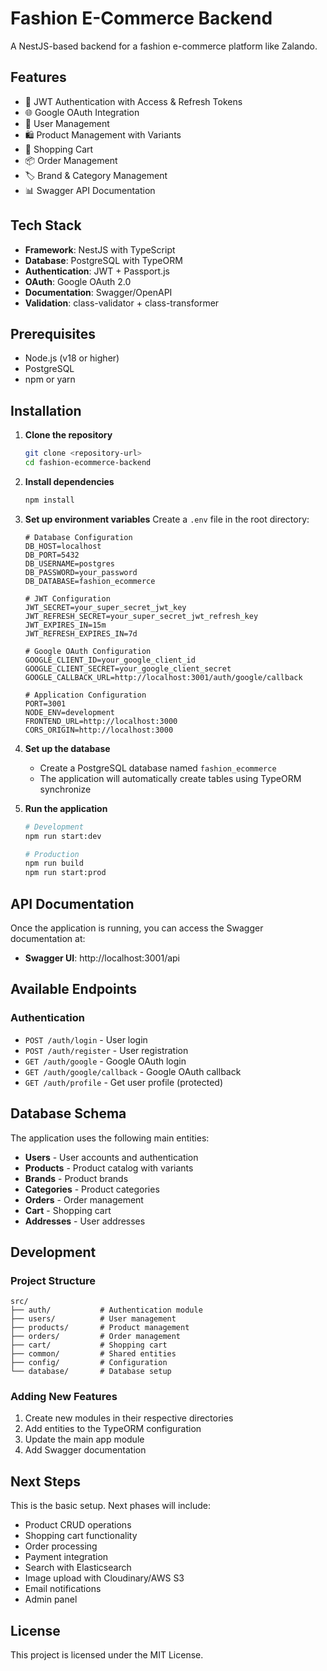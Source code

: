# Fashion E-Commerce Backend

A NestJS-based backend for a fashion e-commerce platform like Zalando.

## Features

- 🔐 JWT Authentication with Access & Refresh Tokens
- 🌐 Google OAuth Integration
- 👥 User Management
- 🛍️ Product Management with Variants
- 🛒 Shopping Cart
- 📦 Order Management
- 🏷️ Brand & Category Management
- 📊 Swagger API Documentation

## Tech Stack

- **Framework**: NestJS with TypeScript
- **Database**: PostgreSQL with TypeORM
- **Authentication**: JWT + Passport.js
- **OAuth**: Google OAuth 2.0
- **Documentation**: Swagger/OpenAPI
- **Validation**: class-validator + class-transformer

## Prerequisites

- Node.js (v18 or higher)
- PostgreSQL
- npm or yarn

## Installation

1. **Clone the repository**
   ```bash
   git clone <repository-url>
   cd fashion-ecommerce-backend
   ```

2. **Install dependencies**
   ```bash
   npm install
   ```

3. **Set up environment variables**
   Create a `.env` file in the root directory:
   ```env
   # Database Configuration
   DB_HOST=localhost
   DB_PORT=5432
   DB_USERNAME=postgres
   DB_PASSWORD=your_password
   DB_DATABASE=fashion_ecommerce

   # JWT Configuration
   JWT_SECRET=your_super_secret_jwt_key
   JWT_REFRESH_SECRET=your_super_secret_jwt_refresh_key
   JWT_EXPIRES_IN=15m
   JWT_REFRESH_EXPIRES_IN=7d

   # Google OAuth Configuration
   GOOGLE_CLIENT_ID=your_google_client_id
   GOOGLE_CLIENT_SECRET=your_google_client_secret
   GOOGLE_CALLBACK_URL=http://localhost:3001/auth/google/callback

   # Application Configuration
   PORT=3001
   NODE_ENV=development
   FRONTEND_URL=http://localhost:3000
   CORS_ORIGIN=http://localhost:3000
   ```

4. **Set up the database**
   - Create a PostgreSQL database named `fashion_ecommerce`
   - The application will automatically create tables using TypeORM synchronize

5. **Run the application**
   ```bash
   # Development
   npm run start:dev

   # Production
   npm run build
   npm run start:prod
   ```

## API Documentation

Once the application is running, you can access the Swagger documentation at:
- **Swagger UI**: http://localhost:3001/api

## Available Endpoints

### Authentication
- `POST /auth/login` - User login
- `POST /auth/register` - User registration
- `GET /auth/google` - Google OAuth login
- `GET /auth/google/callback` - Google OAuth callback
- `GET /auth/profile` - Get user profile (protected)

## Database Schema

The application uses the following main entities:
- **Users** - User accounts and authentication
- **Products** - Product catalog with variants
- **Brands** - Product brands
- **Categories** - Product categories
- **Orders** - Order management
- **Cart** - Shopping cart
- **Addresses** - User addresses

## Development

### Project Structure
```
src/
├── auth/           # Authentication module
├── users/          # User management
├── products/       # Product management
├── orders/         # Order management
├── cart/           # Shopping cart
├── common/         # Shared entities
├── config/         # Configuration
└── database/       # Database setup
```

### Adding New Features
1. Create new modules in their respective directories
2. Add entities to the TypeORM configuration
3. Update the main app module
4. Add Swagger documentation

## Next Steps

This is the basic setup. Next phases will include:
- Product CRUD operations
- Shopping cart functionality
- Order processing
- Payment integration
- Search with Elasticsearch
- Image upload with Cloudinary/AWS S3
- Email notifications
- Admin panel

## License

This project is licensed under the MIT License.
